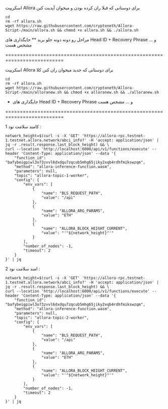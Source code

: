 اسکریپت Allora برای دوستانی که قبلا ران کرده بودن و میخوان آپدیت کنن
```
cd
rm -rf allora.sh 
wget https://raw.githubusercontent.com/cryptoneth/Allora-Script-/main/allora.sh && chmod +x allora.sh && ./allora.sh
```
مراحل رو دونه دونه جلو برید 
** جایگذاری های Head ID + Recovery Phrase و ... مشخص هست


==========================================================================

اسکریپت Allora برای دوستانی که جدید میخوان ران کنن کلا 

```
cd
rm -rf allora.sh 
wget https://raw.githubusercontent.com/cryptoneth/Allora-Script-/main/alloranew.sh && chmod +x alloranew.sh && ./alloranew.sh
```
* جایگذاری های Head ID + Recovery Phrase و ... مشخص هست

==========================================================================

کامند سلامت نود 1 : 
```
network_height=$(curl -s -X 'GET' 'https://allora-rpc.testnet-1.testnet.allora.network/abci_info?' -H 'accept: application/json' | jq -r .result.response.last_block_height) && \
curl --location 'http://localhost:6000/api/v1/functions/execute' --header 'Content-Type: application/json' --data '{
    "function_id": "bafybeigpiwl3o73zvvl6dxdqu7zqcub5mhg65jiky2xqb4rdhfmikswzqm",
    "method": "allora-inference-function.wasm",
    "parameters": null,
    "topic": "allora-topic-1-worker",
    "config": {
        "env_vars": [
            {
                "name": "BLS_REQUEST_PATH",
                "value": "/api"
            },
            {
                "name": "ALLORA_ARG_PARAMS",
                "value": "ETH"
            },
            {
                "name": "ALLORA_BLOCK_HEIGHT_CURRENT",
                "value": "'"${network_height}"'"
            }
        ],
        "number_of_nodes": -1,
        "timeout": 2
    }
}' | jq
```

امند سلامت نود 2 : 

```
network_height=$(curl -s -X 'GET' 'https://allora-rpc.testnet-1.testnet.allora.network/abci_info?' -H 'accept: application/json' | jq -r .result.response.last_block_height) && \
curl --location 'http://localhost:6000/api/v1/functions/execute' --header 'Content-Type: application/json' --data '{
    "function_id": "bafybeigpiwl3o73zvvl6dxdqu7zqcub5mhg65jiky2xqb4rdhfmikswzqm",
    "method": "allora-inference-function.wasm",
    "parameters": null,
    "topic": "allora-topic-2-worker",
    "config": {
        "env_vars": [
            {
                "name": "BLS_REQUEST_PATH",
                "value": "/api"
            },
            {
                "name": "ALLORA_ARG_PARAMS",
                "value": "ETH"
            },
            {
                "name": "ALLORA_BLOCK_HEIGHT_CURRENT",
                "value": "'"${network_height}"'"
            }
        ],
        "number_of_nodes": -1,
        "timeout": 2
    }
}' | jq
```


